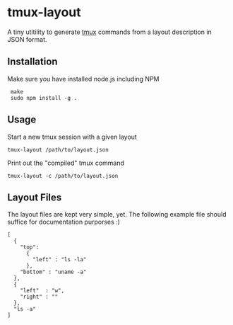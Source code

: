 # tmux-layout
A tiny utitility to generate [tmux](http://tmux.sourceforge.net) commands from a layout description in JSON format.

## Installation
Make sure you have installed node.js including NPM

     make
     sudo npm install -g .

## Usage
Start a new tmux session with a given layout

    tmux-layout /path/to/layout.json

Print out the "compiled" tmux command

    tmux-layout -c /path/to/layout.json

## Layout Files
The layout files are kept very simple, yet. The following example file should suffice for documentation purporses :)

    [
      {
        "top":
          {
            "left" : "ls -la"
          },
        "bottom" : "uname -a"
      },
      {
        "left"  : "w",
        "right" : ""
      },
      "ls -a"
    ]